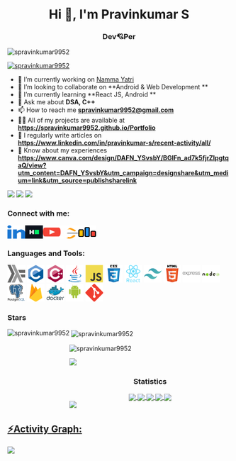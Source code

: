 <h1 align="center">Hi 👋, I'm Pravinkumar S</h1>
<h3 align="center">Dev💘Per</h3>
<p align="left"> <img src="https://komarev.com/ghpvc/?username=spravinkumar9952&label=Profile%20views&color=0e75b6&style=flat" alt="spravinkumar9952" /> </p>

<p align="left"> <a href="https://github.com/ryo-ma/github-profile-trophy"><img src="https://github-profile-trophy.vercel.app/?username=spravinkumar9952&theme=dark_lover" alt="spravinkumar9952" /></a> </p>

- 🔭 I’m currently working on [Namma Yatri](https://github.com/nammayatri/nammayatri)
- 👯 I’m looking to collaborate on **Android & Web Development **
- 🌱 I’m currently learning **React JS, Android **
- 💬 Ask me about **DSA, C++**
- 📫 How to reach me **spravinkumar9952@gmail.com**
- 👨‍💻 All of my projects are available at **https://spravinkumar9952.github.io/Portfolio**
- 📝 I regularly write articles on **https://www.linkedin.com/in/pravinkumar-s/recent-activity/all/**
- 📄 Know about my experiences **https://www.canva.com/design/DAFN_YSvsbY/BGIFn_ad7k5fjrZlpgtqaQ/view?utm_content=DAFN_YSvsbY&utm_campaign=designshare&utm_medium=link&utm_source=publishsharelink**

<div> <a href="https://www.linkedin.com/in/https://www.linkedin.com/in/pravinkumar-s/" target="_blank"><img src="https://img.shields.io/badge/LinkedIn-0077B5?style=for-the-badge&logo=linkedin&logoColor=white" target="_blank"></a>
<a href="https://github.com/spravinkumar9952" target="_blank"><img src="https://img.shields.io/badge/GitHub-100000?style=for-the-badge&logo=github&logoColor=white" target="_blank"></a>
<a href = "mailto:spravinkumar9952@gmail.com"><img src="https://img.shields.io/badge/-Gmail-%23333?style=for-the-badge&logo=gmail&logoColor=white" target="_blank"></a>
</div><h3 align="left">Connect with me:</h3>
<p align="left">
<a href="https://linkedin.com/in/https://www.linkedin.com/in/pravinkumar-s/" target="blank"><img align="center" src="https://raw.githubusercontent.com/teamedwardforever/Readme-Generator/71f25dd8b98329b168142a6b782a107b75eab178/svg/Social/linked-in-alt.svg" alt="https://www.linkedin.com/in/pravinkumar-s/" height="30" width="40" /></a><a href="https://www.hackerrank.com/spravinkumar9952" target="blank"><img align="center" src="https://raw.githubusercontent.com/teamedwardforever/Readme-Generator/71f25dd8b98329b168142a6b782a107b75eab178/svg/Social/hackerrank.svg" alt="spravinkumar9952" height="30" width="40" /></a><a href="https://www.youtube.com/c/Pravinkumar_S" target="blank"><img align="center" src="https://raw.githubusercontent.com/teamedwardforever/Readme-Generator/71f25dd8b98329b168142a6b782a107b75eab178/svg/Social/youtube.svg" alt="Pravinkumar_S" height="30" width="40" /></a><a href="https://www.leetcode.com/spravinkumar9952" target="blank"><img align="center" src="https://raw.githubusercontent.com/teamedwardforever/Readme-Generator/71f25dd8b98329b168142a6b782a107b75eab178/svg/Social/leet-code.svg" alt="spravinkumar9952" height="30" width="40" /></a><a href="https://codeforces.com/profile/spravinkumar9952" target="blank"><img align="center" src="https://raw.githubusercontent.com/teamedwardforever/Readme-Generator/71f25dd8b98329b168142a6b782a107b75eab178/svg/Social/codeforces.svg" alt="spravinkumar9952" height="30" width="40" /></a></p>

<h3 align="left">Languages and Tools:</h3>
<p align="left">
<img src="https://raw.githubusercontent.com/teamedwardforever/Readme-Generator/71f25dd8b98329b168142a6b782a107b75eab178/svg/Skills/Languages/Haskell-Logo.svg" alt="Haskell" width="40" height="40"/>
<img src="https://raw.githubusercontent.com/teamedwardforever/Readme-Generator/71f25dd8b98329b168142a6b782a107b75eab178/svg/Skills/Languages/c-original.svg" alt="C" width="40" height="40"/>
<img src="https://raw.githubusercontent.com/teamedwardforever/Readme-Generator/71f25dd8b98329b168142a6b782a107b75eab178/svg/Skills/Languages/cplusplus-original.svg" alt="CPP" width="40" height="40"/>
<img src="https://raw.githubusercontent.com/teamedwardforever/Readme-Generator/71f25dd8b98329b168142a6b782a107b75eab178/svg/Skills/Languages/java-original.svg" alt="Java" width="40" height="40"/>
<img src="https://raw.githubusercontent.com/teamedwardforever/Readme-Generator/71f25dd8b98329b168142a6b782a107b75eab178/svg/Skills/Languages/javascript-original.svg" alt="Javascript" width="40" height="40"/>
<img src="https://raw.githubusercontent.com/teamedwardforever/Readme-Generator/71f25dd8b98329b168142a6b782a107b75eab178/svg/Skills/Frontend/css3-original-wordmark.svg" alt="Css" width="40" height="40"/>
<img src="https://raw.githubusercontent.com/teamedwardforever/Readme-Generator/71f25dd8b98329b168142a6b782a107b75eab178/svg/Skills/Frontend/react-original-wordmark.svg" alt="React" width="40" height="40"/>
<img src="https://raw.githubusercontent.com/teamedwardforever/Readme-Generator/71f25dd8b98329b168142a6b782a107b75eab178/svg/Skills/Frontend/tailwindcss-icon.svg" alt="Tailwindcss" width="40" height="40"/>
<img src="https://raw.githubusercontent.com/teamedwardforever/Readme-Generator/71f25dd8b98329b168142a6b782a107b75eab178/svg/Skills/Frontend/html5-original-wordmark.svg" alt="HTML" width="40" height="40"/>
<img src="https://raw.githubusercontent.com/teamedwardforever/Readme-Generator/71f25dd8b98329b168142a6b782a107b75eab178/svg/Skills/Backend/express-original-wordmark.svg" alt="Express" width="40" height="40"/>
<img src="https://raw.githubusercontent.com/teamedwardforever/Readme-Generator/71f25dd8b98329b168142a6b782a107b75eab178/svg/Skills/Backend/nodejs-original-wordmark.svg" alt="NodeJs" width="40" height="40"/>
<img src="https://raw.githubusercontent.com/teamedwardforever/Readme-Generator/71f25dd8b98329b168142a6b782a107b75eab178/svg/Skills/Database/postgresql-original-wordmark.svg" alt="Postgresql" width="40" height="40"/>
<img src="https://raw.githubusercontent.com/teamedwardforever/Readme-Generator/71f25dd8b98329b168142a6b782a107b75eab178/svg/Skills/BackendService/firebase-icon.svg" alt="Firebase" width="40" height="40"/>
<img src="https://raw.githubusercontent.com/teamedwardforever/Readme-Generator/71f25dd8b98329b168142a6b782a107b75eab178/svg/Skills/Devops/docker-original-wordmark.svg" alt="Docker" width="40" height="40"/>
<img src="https://raw.githubusercontent.com/teamedwardforever/Readme-Generator/71f25dd8b98329b168142a6b782a107b75eab178/svg/Skills/Mobile/android-original-wordmark.svg" alt="Android" width="40" height="40"/>
<img src="https://raw.githubusercontent.com/teamedwardforever/Readme-Generator/71f25dd8b98329b168142a6b782a107b75eab178/svg/Skills/Other/git-scm-icon.svg" alt="Git" width="40" height="40"/>
</p>

<h3 align="left">Stars</h3>
<img align="left" height="180em" src="https://github-readme-stats.vercel.app/api/top-langs/?username=spravinkumar9952&layout=compact&theme=highcontrast" alt=spravinkumar9952 />

<p>&nbsp;<img align="center" height="180em" src="https://github-readme-stats.vercel.app/api?username=spravinkumar9952&show_icons=true&locale=en&theme=highcontrast" alt="spravinkumar9952" /></p>

<p><img align="center" height="180em" src="https://github-readme-streak-stats.herokuapp.com/?user=spravinkumar9952&theme=highcontrast" alt="spravinkumar9952" /></p>

<img src="https://user-images.githubusercontent.com/73097560/115834477-dbab4500-a447-11eb-908a-139a6edaec5c.gif"><h3 align="center">Statistics</h3>
<div align="center">
<a href="https://github.com/spravinkumar9952">
<img align="center" src="http://github-profile-summary-cards.vercel.app/api/cards/stats?username=spravinkumar9952&theme=github_dark" height="180em" />
<img align="center" src="http://github-profile-summary-cards.vercel.app/api/cards/most-commit-language?username=spravinkumar9952&theme=github_dark" height="180em" />
<img align="center" src="http://github-profile-summary-cards.vercel.app/api/cards/repos-per-language?username=spravinkumar9952&theme=github_dark" height="180em" />
<img align="center" src="http://github-profile-summary-cards.vercel.app/api/cards/productive-time?username=spravinkumar9952&theme=github_dark" height="180em" />
<img align="center" src="http://github-profile-summary-cards.vercel.app/api/cards/profile-details?username=spravinkumar9952&theme=github_dark" height="180em" />
</div>
<img src="https://user-images.githubusercontent.com/73097560/115834477-dbab4500-a447-11eb-908a-139a6edaec5c.gif"><h2 align="left">⚡Activity Graph:</h2>
<img align="center" src="https://github-readme-activity-graph.vercel.app/graph?username=spravinkumar9952&theme=react-dark"/>
